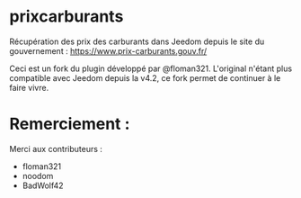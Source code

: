 # prixcarburants
Récupération des prix des carburants dans Jeedom depuis le site du gouvernement : https://www.prix-carburants.gouv.fr/

Ceci est un fork du plugin développé par @floman321. L'original n'étant plus compatible avec Jeedom depuis la v4.2, ce fork permet de continuer à le faire vivre.

# Remerciement :
Merci aux contributeurs :
- floman321
- noodom
- BadWolf42